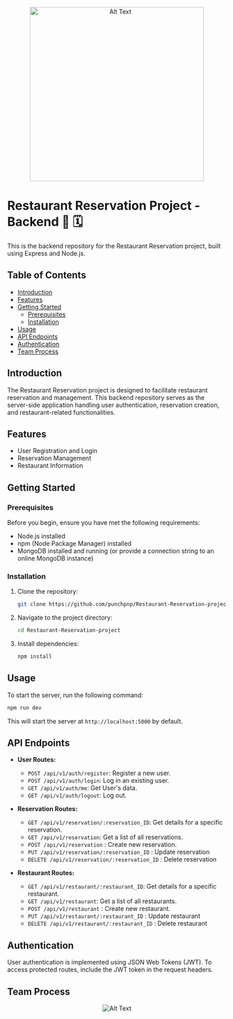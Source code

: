 <p align="center">
  <img src="https://drive.google.com/uc?id=1f-WRLlX9blyBdRAci8YmSxvW3VNcYZ24" alt="Alt Text" height="400">
</p>

# Restaurant Reservation Project - Backend 🍱 🗓️ 

This is the backend repository for the Restaurant Reservation project, built using Express and Node.js.

## Table of Contents

- [Introduction](#introduction)
- [Features](#features)
- [Getting Started](#getting-started)
  - [Prerequisites](#prerequisites)
  - [Installation](#installation)
- [Usage](#usage)
- [API Endpoints](#api-endpoints)
- [Authentication](#authentication)
- [Team Process](#team-process)

## Introduction

The Restaurant Reservation project is designed to facilitate restaurant reservation and management. This backend repository serves as the server-side application handling user authentication, reservation creation, and restaurant-related functionalities.

## Features

- User Registration and Login
- Reservation Management
- Restaurant Information

## Getting Started

### Prerequisites

Before you begin, ensure you have met the following requirements:

- Node.js installed
- npm (Node Package Manager) installed
- MongoDB installed and running (or provide a connection string to an online MongoDB instance)

### Installation

1. Clone the repository:

   ```bash
   git clone https://github.com/punchpnp/Restaurant-Reservation-project.git
   ```

2. Navigate to the project directory:

   ```bash
   cd Restaurant-Reservation-project
   ```

3. Install dependencies:

   ```bash
   npm install
   ```

## Usage

To start the server, run the following command:

```bash
npm run dev
```

This will start the server at `http://localhost:5000` by default.

## API Endpoints

- **User Routes:**
  - `POST /api/v1/auth/register`: Register a new user.
  - `POST /api/v1/auth/login`: Log in an existing user.
  - `GET /api/v1/auth/me`: Get User's data.
  - `GET /api/v1/auth/logout`: Log out.

- **Reservation Routes:**
  - `GET /api/v1/reservation/:reservation_ID`: Get details for a specific reservation.
  - `GET /api/v1/reservation`: Get a list of all reservations.
  - `POST /api/v1/reservation` : Create new reservation.
  - `PUT /api/v1/reservation/:reservation_ID` : Update reservation
  - `DELETE /api/v1/reservation/:reservation_ID` : Delete reservation
- **Restaurant Routes:**
  - `GET /api/v1/restaurant/:restaurant_ID`: Get details for a specific restaurant.
  - `GET /api/v1/restaurant`: Get a list of all restaurants.
  - `POST /api/v1/restaurant` : Create new restaurant.
  - `PUT /api/v1/restaurant/:restaurant_ID` : Update restaurant
  - `DELETE /api/v1/restaurant/:restaurant_ID` : Delete restaurant

## Authentication

User authentication is implemented using JSON Web Tokens (JWT). To access protected routes, include the JWT token in the request headers.

## Team Process

<p align="center">
  <img src="https://drive.google.com/uc?id=1rZAtJ3nrL_tklx3kJaoYpY9TEJDMQkIc" alt="Alt Text" weight="100%">
</p>

